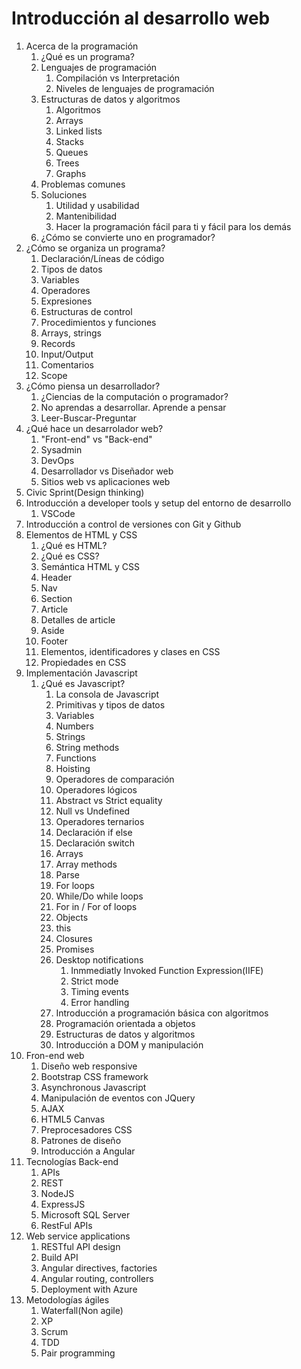 # Introducción al desarrollo web

1. Acerca de la programación
   1. ¿Qué es un programa?
   2. Lenguajes de programación
      1. Compilación vs Interpretación
      2. Niveles de lenguajes de programación
   3. Estructuras de datos y algoritmos
      1. Algoritmos
      2. Arrays
      3. Linked lists
      4. Stacks
      5. Queues
      6. Trees
      7. Graphs
   4. Problemas comunes
   5. Soluciones
      1. Utilidad y usabilidad
      2. Mantenibilidad
      3. Hacer la programación fácil para ti y fácil para los demás
   6. ¿Cómo se convierte uno en programador?
2. ¿Cómo se organiza un programa?
   1. Declaración/Líneas de código
   2. Tipos de datos
   3. Variables
   4. Operadores
   5. Expresiones
   6. Estructuras de control
   7. Procedimientos y funciones
   8. Arrays, strings
   9. Records
   10. Input/Output
   11. Comentarios
   12. Scope
3. ¿Cómo piensa un desarrollador?
   1. ¿Ciencias de la computación o programador?
   2. No aprendas a desarrollar. Aprende a pensar
   3. Leer-Buscar-Preguntar
4. ¿Qué hace un desarrolador web?
   1. "Front-end" vs "Back-end"
   2. Sysadmin
   3. DevOps
   4. Desarrollador vs Diseñador web
   5. Sitios web vs aplicaciones web
5. Civic Sprint\(Design thinking\)
6. Introducción a developer tools y setup del entorno de desarrollo
   1. VSCode
7. Introducción a control de versiones con Git y Github
8. Elementos de HTML y CSS
   1. ¿Qué es HTML?
   2. ¿Qué es CSS?
   3. Semántica HTML y CSS
   4. Header
   5. Nav
   6. Section
   7. Article
   8. Detalles de article
   9. Aside
   10. Footer
   11. Elementos, identificadores y clases en CSS
   12. Propiedades en CSS
9. Implementación Javascript
   1. ¿Qué es Javascript?
      1. La consola de Javascript
      2. Primitivas y tipos de datos
      3. Variables
      4. Numbers
      5. Strings
      6. String methods
      7. Functions
      8. Hoisting
      9. Operadores de comparación
      10. Operadores lógicos
      11. Abstract vs Strict equality
      12. Null vs Undefined
      13. Operadores ternarios
      14. Declaración if else
      15. Declaración switch
      16. Arrays
      17. Array methods
      18. Parse
      19. For loops
      20. While/Do while loops
      21. For in / For of loops
      22. Objects
      23. this
      24. Closures
      25. Promises
      26. Desktop notifications
          1. Inmmediatly Invoked Function Expression\(IIFE\)
          2. Strict mode
          3. Timing events
          4. Error handling
      27. Introducción a programación básica con algoritmos
      28. Programación orientada a objetos
      29. Estructuras de datos y algoritmos
      30. Introducción a DOM y manipulación 
10. Fron-end web
    1. Diseño web responsive
    2. Bootstrap CSS framework
    3. Asynchronous Javascript
    4. Manipulación de eventos con JQuery
    5. AJAX
    6. HTML5 Canvas
    7. Preprocesadores CSS
    8. Patrones de diseño
    9. Introducción a Angular
11. Tecnologías Back-end
    1. APIs
    2. REST
    3. NodeJS
    4. ExpressJS
    5. Microsoft SQL Server
    6. RestFul APIs
12. Web service applications
    1. RESTful API design
    2. Build API
    3. Angular directives, factories
    4. Angular routing, controllers
    5. Deployment with Azure
13. Metodologías ágiles
    1. Waterfall\(Non agile\)
    2. XP
    3. Scrum
    4. TDD
    5. Pair programming



